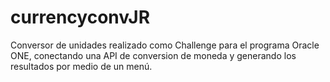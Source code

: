 # currencyconvJR

Conversor de unidades realizado como Challenge para el programa Oracle ONE, conectando una API de conversion de moneda y generando los resultados por medio de un menú.
